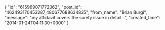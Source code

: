  {
   "id": "615969071772362",
   "post_id": "462493170453287_480677688634835",
   "from_name": "Brian Burgi",
   "message": "my affidavit covers the surety issue in detail...",
   "created_time": "2014-01-24T04:11:30+0000"
 }
